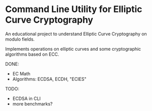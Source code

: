 # Command Line Utility for Elliptic Curve Cryptography
An educational project to understand Elliptic Curve Cryptography on modulo fields.

Implements operations on elliptic curves and some cryptographic algorithms based on ECC.

DONE:
- EC Math
- Algorithms: ECDSA, ECDH, "ECIES"

TODO:
 - ECDSA in CLI
 - more benchmarks?